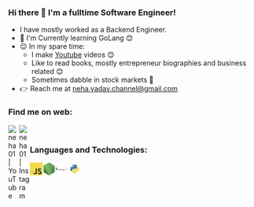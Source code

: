 ### Hi there 👋 I'm a fulltime Software Engineer!

-  I have mostly worked as a Backend Engineer.
- 🌱 I'm Currently learning GoLang 😊 
- 😌 In my spare time:
    - I make [Youtube] videos 😊
    - Like to read books, mostly entrepreneur biographies and business related 😊
    - Sometimes dabble in stock markets 🙈
- 👉 Reach me at neha.yadav.channel@gmail.com

### Find me on web:

[<img align="left" alt="neha01 | YouTube" width="22px" src="https://cdn.jsdelivr.net/npm/simple-icons@v3/icons/youtube.svg" />][youtube]
[<img align="left" alt="neha01 | Instagram" width="22px" src="https://cdn.jsdelivr.net/npm/simple-icons@v3/icons/instagram.svg" />][instagram]

<br />

### Languages and Technologies:


<img align="left" alt="JavaScript" width="26px" src="https://raw.githubusercontent.com/github/explore/80688e429a7d4ef2fca1e82350fe8e3517d3494d/topics/javascript/javascript.png" />
<img align="left" alt="Node.js" width="26px" src="https://raw.githubusercontent.com/github/explore/80688e429a7d4ef2fca1e82350fe8e3517d3494d/topics/nodejs/nodejs.png" />
<img align="left" alt="MongoDB" width="26px" src="https://raw.githubusercontent.com/github/explore/80688e429a7d4ef2fca1e82350fe8e3517d3494d/topics/mongodb/mongodb.png" />
<img align="left" alt="Python" width="26px" src="https://raw.githubusercontent.com/github/explore/80688e429a7d4ef2fca1e82350fe8e3517d3494d/topics/python/python.png" />

<br />
<br />

[youtube]: https://youtube.com/c/nehayadav1
[instagram]: https://instagram.com/techyneha
